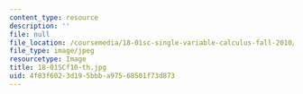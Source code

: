 ```yaml
---
content_type: resource
description: ''
file: null
file_location: /coursemedia/18-01sc-single-variable-calculus-fall-2010/4f83f6023d195bbba97568501f73d873_18-01SCf10-th.jpg
file_type: image/jpeg
resourcetype: Image
title: 18-01SCf10-th.jpg
uid: 4f83f602-3d19-5bbb-a975-68501f73d873
---
```

